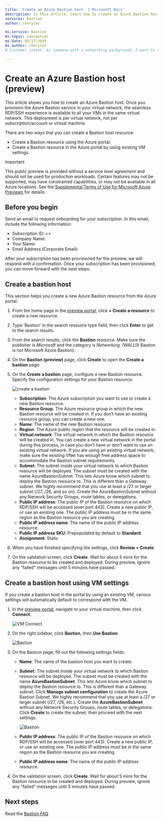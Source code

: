 ```yaml
---
title: 'Create an Azure Bastion host  | Microsoft Docs'
description: In this article, learn how to create an Azure Bastion host
services: bastion
author: cherylmc

ms.service: bastion
ms.topic: conceptual
ms.date: 05/17/2019
ms.author: cherylmc
# Customer intent: As someone with a networking background, I want to create an Azure Bastion host.

---
```


# Create an Azure Bastion host (preview)

This article shows you how to create an Azure Bastion host. Once you provision the Azure Bastion service in your virtual network, the seamless RDP/SSH experience is available to all your VMs in the same virtual network. This deployment is per virtual network, not per subscription/account or virtual machine.

There are two ways that you can create a Bastion host resource:

* Create a Bastion resource using the Azure portal.
* Create a Bastion resource in the Azure portal by using existing VM settings.

> [!IMPORTANT]
> This public preview is provided without a service level agreement and should not be used for production workloads. Certain features may not be supported, may have constrained capabilities, or may not be available in all Azure locations. See the [Supplemental Terms of Use for Microsoft Azure Previews](https://azure.microsoft.com/support/legal/preview-supplemental-terms/) for details.
>

## Before you begin

Send an email to request onboarding for your subscription. In this email, include the following information:

* Subscription ID: <>
* Company Name:
* Your Name:
* Email Address (Corporate Email):

After your subscription has been provisioned for the preview, we will respond with a confirmation. Once your subscription has been provisioned, you can move forward with the next steps.

## <a name="createhost"></a>Create a bastion host

This section helps you create a new Azure Bastion resource from the Azure portal.

1. From the home page in the [preview portal](http://aka.ms/BastionHost), click **+ Create a resource** to create a new resource.

1. Type 'Bastion' in the search resource type field, then click **Enter** to get to the search results.

1. From the search results, click the **Bastion** resource. Make sure the publisher is *Microsoft* and the category is *Networking*. (WALLIX Bastion is not Microsoft Azure Bastion).

1. On the **Bastion (preview)** page, click **Create** to open the **Create a bastion** page.

1. On the **Create a bastion** page, configure a new Bastion resource. Specify the configuration settings for your Bastion resource.

    ![create a bastion](./media/bastion-create-host-portal/settings.png)

    * **Subscription**: The Azure subscription you want to use to create a new Bastion resource.
    * **Resource Group**: The Azure resource group in which the new Bastion resource will be created in. If you don’t have an existing resource group, you can create a new one.
    * **Name**: The name of the new Bastion resource
    * **Region**: The Azure public region that the resource will be created in.
    * **Virtual network**: The virtual network in which the Bastion resource will be created in. You can create a new virtual network in the portal during this process, in case you don’t have or don’t want to use an existing virtual network. If you are using an existing virtual network, make sure the existing VNet has enough free address space to accommodate the Bastion subnet requirements.
    * **Subnet**: The subnet inside your virtual network to which Bastion resource will be deployed. The subnet must be created with the name AzureBastionSubnet. This lets Azure know which subnet to deploy the Bastion resource to. This is different than a Gateway subnet. We highly recommend that you use at least a /27 or larger subnet (/27, /26, and so on). Create the AzureBastionSubnet without any Network Security Groups, route tables, or delegations.
    * **Public IP address**: The public IP of the Bastion resource on which RDP/SSH will be accessed (over port 443). Create a new public IP, or use an existing one. The public IP address must be in the same region as the Bastion resource you are creating.
    * **Public IP address name**: The name of the public IP address resource.
    * **Public IP address SKU**: Prepopulated by default to **Standard**.
    * **Assignment**: Static

1. When you have finished specifying the settings, click **Review + Create**.
1. On the validation screen, click **Create**. Wait for about 5 mins for the Bastion resource to be created and deployed. During preview, ignore any "failed" messages until 5 minutes have passed.

## <a name="createvmset"></a>Create a bastion host using VM settings

If you create a bastion host in the portal by using an existing VM, various settings will automatically default to correspond with the VM.

1. In the [preview portal](https://aka.ms/BastionHost), navigate to your virtual machine, then click **Connect**.

    ![VM Connect](./media/bastion-create-host-portal/vmsettings.png)

1. On the right sidebar, click **Bastion**, then **Use Bastion**.

    ![Bastion](./media/bastion-create-host-portal/vmbastion.png)

1. On the Bastion page, fill out the following settings fields:

    * **Name**: The name of the bastion host you want to create.
    * **Subnet**: The subnet inside your virtual network to which Bastion resource will be deployed. The subnet must be created with the name **AzureBastionSubnet**. This lets Azure know which subnet to deploy the Bastion resource to. This is different than a Gateway subnet. Click **Manage subnet configuration** to create the Azure Bastion Subnet. We highly recommend that you use at least a /27 or larger subnet (/27, /26, etc.). Create the **AzureBastionSubnet** without any Network Security Groups, route tables, or delegations. Click **Create** to create the subnet, then proceed with the next settings.

      ![Bastion](./media/bastion-create-host-portal/subnet.png)
      
    * **Public IP address**: The public IP of the Bastion resource on which RDP/SSH will be accessed (over port 443). Create a new public IP, or use an existing one. The public IP address must be in the same region as the Bastion resource you are creating.
    * **Public IP address name**: The name of the public IP address resource.
1. On the validation screen, click **Create**. Wait for about 5 mins for the Bastion resource to be created and deployed. During preview, ignore any "failed" messages until 5 minutes have passed.

## Next steps

Read the [Bastion FAQ](bastion-faq.md)
